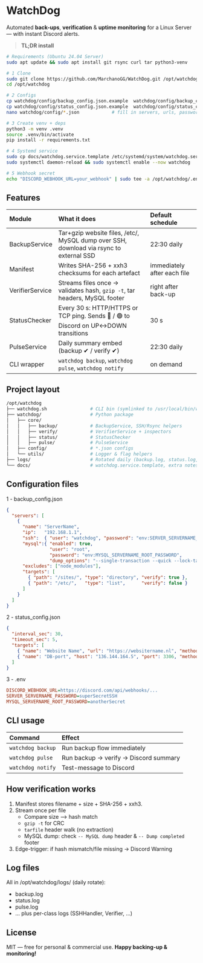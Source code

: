 # WatchDog

Automated **back-ups**, **verification** & **uptime monitoring** for a Linux Server
— with instant Discord alerts.

> **TL;DR install**

```bash
# Requirements (Ubuntu 24.04 Server)
sudo apt update && sudo apt install git rsync curl tar python3-venv

# 1 Clone
sudo git clone https://github.com/MarchanoGG/WatchDog.git /opt/watchdog
cd /opt/watchdog

# 2 Configs
cp watchdog/config/backup_config.json.example  watchdog/config/backup_config.json
cp watchdog/config/status_config.json.example  watchdog/config/status_config.json
nano watchdog/config/*.json            # fill in servers, urls, passwords

# 3 Create venv + deps
python3 -m venv .venv
source .venv/bin/activate
pip install -r requirements.txt

# 4 Systemd service
sudo cp docs/watchdog.service.template /etc/systemd/system/watchdog.service
sudo systemctl daemon-reload && sudo systemctl enable --now watchdog

# 5 Webhook secret
echo "DISCORD_WEBHOOK_URL=your_webhook" | sudo tee -a /opt/watchdog/.env
```

## Features

| Module            | What it does | Default schedule |
| :---------------- | :------ | :---- |
| BackupService        |   	Tar+gzip website files, /etc/, MySQL dump over SSH, download via rsync to external SSD   | 22:30 daily |
| Manifest          |   Writes SHA-256 + xxh3 checksums for each artefact	   | immediately after each file |
| VerifierService   |  Streams files once → validates hash, `gzip -t`, tar headers, MySQL footer   | right after back-up |
| StatusChecker |  	Every 30 s: HTTP/HTTPS or TCP ping. Sends 🔴 / 🟢 to Discord on UP↔DOWN transitions   | 30 s |
| PulseService |  Daily summary embed (backup ✔ / verify ✔)	  | 	22:30 daily |
| CLI wrapper |  	`watchdog backup`, `watchdog pulse`, `watchdog notify`  | on demand |

## Project layout
```bash
/opt/watchdog
├── watchdog.sh                # CLI bin (symlinked to /usr/local/bin/watchdog)
├── watchdog/                  # Python package
│   ├── core/
│   │   ├── backup/            # BackupService, SSH/Rsync helpers
│   │   ├── verify/            # VerifierService + inspectors
│   │   ├── status/            # StatusChecker
│   │   ├── pulse/             # PulseService
│   ├── config/                # *.json configs
│   └── utils/                 # Logger & flag helpers
├── logs/                      # Rotated daily (backup.log, status.log, …)
└── docs/                      # watchdog.service.template, extra notes

```

## Configuration files

1 - backup_config.json
```json
{
  "servers": [
    {
      "name": "ServerName",
      "ip":   "192.168.1.1",
      "ssh":  { "user": "watchdog", "password": "env:SERVER_SERVERNAME_PASSWORD" },
      "mysql":{ "enabled": true,
                "user": "root",
                "password": "env:MYSQL_SERVERNAME_ROOT_PASSWORD",
                "dump_options": "--single-transaction --quick --lock-tables=false" },
      "excludes": ["node_modules"],
      "targets": [
        { "path": "/sites/", "type": "directory", "verify": true },
        { "path": "/etc/",   "type": "list",      "verify": false }
      ]
    }
  ]
}
```

2 - status_config.json
```json
{
  "interval_sec": 30,
  "timeout_sec": 5,
  "targets": [
    { "name": "Website Name", "url": "https://websitername.nl", "method": "https" },
    { "name": "DB-port", "host": "136.144.164.5", "port": 3306, "method": "tcp" }
  ]
}
```

3 - .env
```ini
DISCORD_WEBHOOK_URL=https://discord.com/api/webhooks/...
SERVER_SERVERNAME_PASSWORD=superSecretSSH
MYSQL_SERVERNAME_ROOT_PASSWORD=anotherSecret
```

## CLI usage

| Command            | Effect | 
| :---------------- | :------ | 
| `watchdog backup`  | 	Run backup flow immediately  | 
| `watchdog pulse` | Run backup → verify → Discord summary   | 
| `watchdog notify`   |  Test-message to Discord | 

## How verification works

1. Manifest stores filename + size + SHA-256 + xxh3.
2. Stream once per file
   - Compare size ⟶ hash match
   - `gzip -t` for CRC
   - `tarfile` header walk (no extraction)
   - MySQL dump: check `-- MySQL dump` header & `-- Dump completed` footer
3. Edge-trigger: if hash mismatch/file missing → Discord Warning

## Log files

All in /opt/watchdog/logs/ (daily rotate):
- backup.log
- status.log
- pulse.log
- … plus per-class logs (SSHHandler, Verifier, …)

## License
MIT — free for personal & commercial use.
**Happy backing-up & monitoring!**
